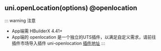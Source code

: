 ## uni.openLocation(options) @openlocation

::: warning 注意
- App端需 HBuilderX 4.41+
- App端的 openlocation 是一个独立的UTS插件，以满足自定义需求，请前往插件市场导入插件 uni-openlocation [插件地址](https://ext.dcloud.net.cn/plugin?name=uni-openLocation)
:::

<!-- UTSAPIJSON.openLocation.description -->

<!-- UTSAPIJSON.openLocation.compatibility -->

<!-- UTSAPIJSON.openLocation.param -->

<!-- UTSAPIJSON.openLocation.returnValue -->

<!-- UTSAPIJSON.openLocation.example -->

<!-- UTSAPIJSON.openLocation.tutorial -->
